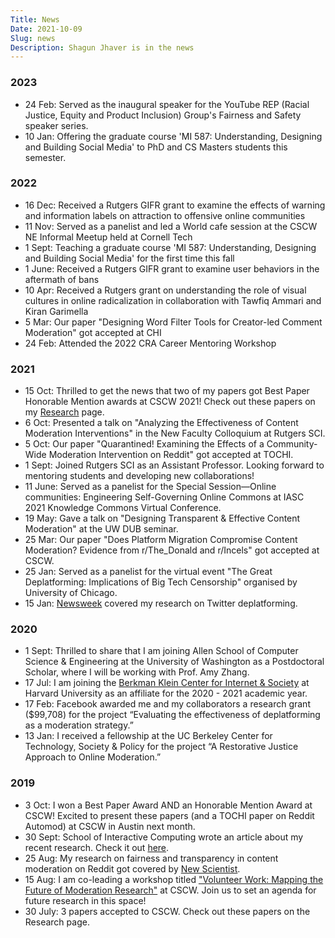 ```yaml
---
Title: News
Date: 2021-10-09
Slug: news
Description: Shagun Jhaver is in the news
---
```


### 2023

* 24 Feb: Served as the inaugural speaker for the YouTube REP (Racial Justice, Equity and Product Inclusion) Group's Fairness and Safety speaker series.
* 10 Jan: Offering the graduate course 'MI 587: Understanding, Designing and Building Social Media' to PhD and CS Masters students this semester.

### 2022

* 16 Dec: Received a Rutgers GIFR grant to examine the effects of warning and information labels on attraction to offensive online communities 
* 11 Nov: Served as a panelist and led a World cafe session at the CSCW NE Informal Meetup held at Cornell Tech
* 1 Sept: Teaching a graduate course 'MI 587: Understanding, Designing and Building Social Media' for the first time this fall
* 1 June: Received a Rutgers GIFR grant to examine user behaviors in the aftermath of bans
* 10 Apr: Received a Rutgers grant on understanding the role of visual cultures in online radicalization in collaboration with Tawfiq Ammari and Kiran Garimella
* 5 Mar: Our paper "Designing Word Filter Tools for Creator-led Comment Moderation" got accepted at CHI
* 24 Feb: Attended the 2022 CRA Career Mentoring Workshop

### 2021

* 15 Oct: Thrilled to get the news that two of my papers got Best Paper Honorable Mention awards at CSCW 2021! Check out these papers on my [Research](/research) page. 
* 6 Oct: Presented a talk on "Analyzing the Effectiveness of Content Moderation Interventions" in the New Faculty Colloquium at Rutgers SCI.
* 5 Oct: Our paper "Quarantined! Examining the Effects of a Community-Wide Moderation Intervention on Reddit" got accepted at TOCHI. 
* 1 Sept: Joined Rutgers SCI as an Assistant Professor. Looking forward to mentoring students and developing new collaborations!
* 11 June: Served as a panelist for the Special Session—Online communities: Engineering Self-Governing Online Commons at IASC 2021 Knowledge Commons Virtual Conference.
* 19 May: Gave a talk on "Designing Transparent & Effective Content Moderation" at the UW DUB seminar.
* 25 Mar: Our paper "Does Platform Migration Compromise Content Moderation? Evidence from r/The_Donald and r/Incels" got accepted at CSCW.
* 25 Jan: Served as a panelist for the virtual event "The Great Deplatforming: Implications of Big Tech Censorship" organised by University of Chicago.
* 15 Jan: [Newsweek](https://www.newsweek.com/twitter-donald-trump-maga-crackdown-double-standards-content-moderation-1561918) covered my research on Twitter deplatforming.

### 2020

* 1 Sept: Thrilled to share that I am joining Allen School of Computer Science & Engineering at the University of Washington as a Postdoctoral Scholar, where I will be working with Prof. Amy Zhang.
* 17 Jul: I am joining the [Berkman Klein Center for Internet & Society](https://cyber.harvard.edu) at Harvard University as an affiliate for the 2020 - 2021 academic year.
* 17 Feb: Facebook awarded me and my collaborators a research grant ($99,708) for the project “Evaluating the effectiveness of deplatforming as a moderation strategy.”
* 13 Jan: I received a fellowship at the UC Berkeley Center for Technology, Society & Policy for the project “A Restorative Justice Approach to Online Moderation.”

### 2019

* 3 Oct: I won a Best Paper Award AND an Honorable Mention Award at CSCW! Excited to present these papers (and a TOCHI paper on Reddit Automod) at CSCW in Austin next month.
* 30 Sept: School of Interactive Computing wrote an article about my recent research. Check it out [here](https://www.ic.gatech.edu/news/626926/cleaning-community-shagun-jhaver-explores-impact-content-moderation-practices-social).
* 25 Aug: My research on fairness and transparency in content moderation on Reddit got covered by [New Scientist](https://www.newscientist.com/article/2214308-explaining-why-reddit-posts-are-removed-helps-people-comply-with-rules/).
* 15 Aug: I am co-leading a workshop titled ["Volunteer Work: Mapping the Future of Moderation Research"](https://sites.google.com/view/cscw2019modworkshop) at CSCW. Join us to set an agenda for future research in this space!
* 30 July: 3 papers accepted to CSCW. Check out these papers on the Research page.
